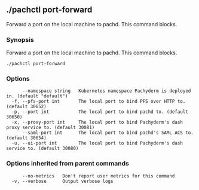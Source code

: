 ## ./pachctl port-forward

Forward a port on the local machine to pachd. This command blocks.

### Synopsis


Forward a port on the local machine to pachd. This command blocks.

```
./pachctl port-forward
```

### Options

```
      --namespace string   Kubernetes namespace Pachyderm is deployed in. (default "default")
  -f, --pfs-port int       The local port to bind PFS over HTTP to. (default 30652)
  -p, --port int           The local port to bind pachd to. (default 30650)
  -x, --proxy-port int     The local port to bind Pachyderm's dash proxy service to. (default 30081)
      --saml-port int      The local port to bind pachd's SAML ACS to. (default 30654)
  -u, --ui-port int        The local port to bind Pachyderm's dash service to. (default 30080)
```

### Options inherited from parent commands

```
      --no-metrics   Don't report user metrics for this command
  -v, --verbose      Output verbose logs
```

